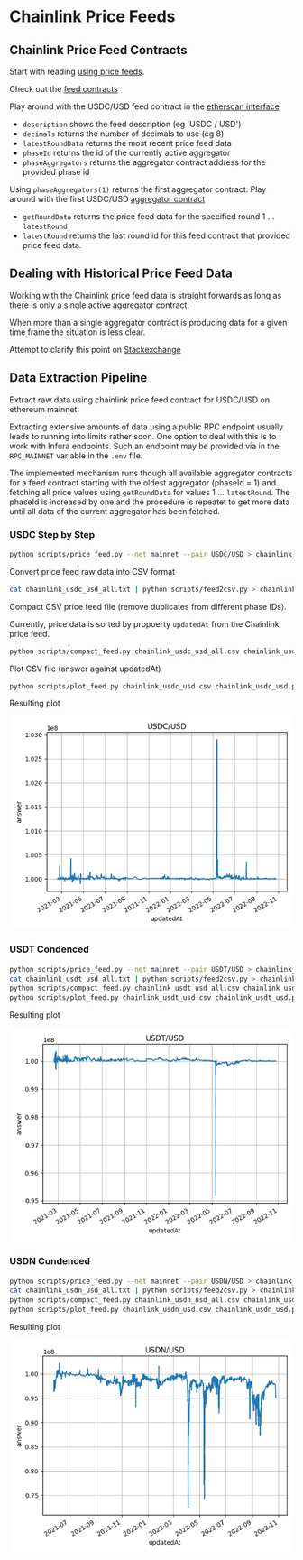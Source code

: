 # Chainlink Price Feeds

## Chainlink Price Feed Contracts

Start with reading [using price feeds](https://docs.chain.link/docs/data-feeds/price-feeds/).

Check out the [feed contracts](https://docs.chain.link/docs/data-feeds/price-feeds/addresses/?network=ethereum)

Play around with the USDC/USD feed contract in the [etherscan interface](https://etherscan.io/address/0x8fFfFfd4AfB6115b954Bd326cbe7B4BA576818f6#readContract)

* `description` shows the feed description (eg 'USDC / USD')
* `decimals` returns the number of decimals to use (eg 8)
* `latestRoundData` returns the most recent price feed data
* `phaseId` returns the id of the currently active aggregator 
* `phaseAggregators` returns the aggregator contract address for the provided phase id

Using `phaseAggregators(1)` returns the first aggregator contract. 
Play around with the first USDC/USD [aggregator contract](https://etherscan.io/address/0x3B15a92872435C01c27201AAe0968839fB45217D#readContract)

* `getRoundData` returns the price feed data for the specified round 1 ... `latestRound`
* `latestRound` returns the last round id for this feed contract that provided price feed data.

## Dealing with Historical Price Feed Data

Working with the Chainlink price feed data is straight forwards as long as there is only a single active aggregator contract.

When more than a single aggregator contract is producing data for a given time frame the situation is less clear.

Attempt to clarify this point on [Stackexchange](https://ethereum.stackexchange.com/questions/114835/read-all-historical-price-data-of-a-chainlink-price-feed-in-javascript/138131#138131)

## Data Extraction Pipeline

Extract raw data using chainlink price feed contract for USDC/USD on ethereum mainnet.

Extracting extensive amounts of data using a public RPC endpoint usually leads to running into limits rather soon.
One option to deal with this is to work with Infura endpoints.
Such an endpoint may be provided via in the `RPC_MAINNET` variable in the `.env` file.

The implemented mechanism runs though all available aggregator contracts for a feed contract starting with the oldest aggregator (phaseId = 1) and fetching all price values using `getRoundData` for values 1 ... `latestRound`.
The phaseId is increased by one and the procedure is repeatet to get more data until all data of the current aggregator has been fetched.
### USDC Step by Step

```bash
python scripts/price_feed.py --net mainnet --pair USDC/USD > chainlink_usdc_usd_all.txt
```

Convert price feed raw data into CSV format

```bash
cat chainlink_usdc_usd_all.txt | python scripts/feed2csv.py > chainlink_usdc_usd_all.csv
```

Compact CSV price feed file (remove duplicates from different phase IDs).

Currently, price data is sorted by propoerty `updatedAt` from the Chainlink price feed.

```bash
python scripts/compact_feed.py chainlink_usdc_usd_all.csv chainlink_usdc_usd.csv
```

Plot CSV file (answer against updatedAt)

```bash
python scripts/plot_feed.py chainlink_usdc_usd.csv chainlink_usdc_usd.png --title "USDC/USD"
```

Resulting plot

![USDC/USD plot](./chainlink_usdc_usd.png)

### USDT Condenced

```bash
python scripts/price_feed.py --net mainnet --pair USDT/USD > chainlink_usdt_usd_all.txt
cat chainlink_usdt_usd_all.txt | python scripts/feed2csv.py > chainlink_usdt_usd_all.csv
python scripts/compact_feed.py chainlink_usdt_usd_all.csv chainlink_usdt_usd.csv
python scripts/plot_feed.py chainlink_usdt_usd.csv chainlink_usdt_usd.png --title "USDT/USD"
```

Resulting plot

![USDT/USD plot](./chainlink_usdt_usd.png)

### USDN Condenced

```bash
python scripts/price_feed.py --net mainnet --pair USDN/USD > chainlink_usdn_usd_all.txt
cat chainlink_usdn_usd_all.txt | python scripts/feed2csv.py > chainlink_usdn_usd_all.csv
python scripts/compact_feed.py chainlink_usdn_usd_all.csv chainlink_usdn_usd.csv
python scripts/plot_feed.py chainlink_usdn_usd.csv chainlink_usdn_usd.png --title "USDN/USD"
```

Resulting plot

![USDN/USD plot](./chainlink_usdn_usd.png)
